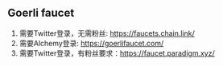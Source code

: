 ## Goerli faucet

1. 需要Twitter登录，无需粉丝: https://faucets.chain.link/
2. 需要Alchemy登录: https://goerlifaucet.com/
3. 需要Twitter登录，有粉丝要求：https://faucet.paradigm.xyz/